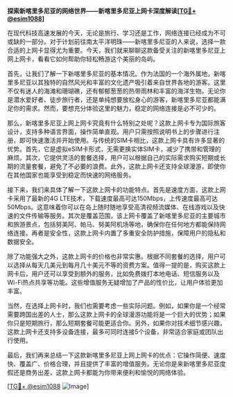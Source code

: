 **探索新喀里多尼亚的网络世界——新喀里多尼亚上网卡深度解读[[TG💪+ @esim1088](https://t.me/s/esim1088)]**

在现代科技高速发展的今天，无论是旅行、学习还是工作，网络连接已经成为不可或缺的一部分。对于计划前往南太平洋明珠——新喀里多尼亚的人来说，选择一款合适的上网卡显得尤为重要。今天，我们就来聊聊这款备受关注的新喀里多尼亚上网上网卡，看看它如何帮助你轻松畅游这个美丽的岛屿。

首先，让我们了解一下新喀里多尼亚的基本情况。作为法国的一个海外属地，新喀里多尼亚以其独特的自然风光和丰富的文化遗产吸引着来自世界各地的游客。这里不仅有迷人的海滩和珊瑚礁，还有郁郁葱葱的热带雨林和丰富的海洋生物。无论你是潜水爱好者、徒步旅行者，还是单纯想要放松身心的游客，新喀里多尼亚都能满足你的需求。然而，要想充分体验这里的魅力，稳定的网络连接是必不可少的。

那么，新喀里多尼亚上网上网卡究竟有什么特别之处呢？这款上网卡专为国际旅客设计，支持多种语言界面，操作简单直观。用户只需按照说明书上的步骤进行注册，即可快速激活并开始使用。与传统的SIM卡相比，这款上网卡具有许多显著的优势。首先，它是虚拟eSIM卡形式，无需更换实体SIM卡，减少了携带和管理的麻烦。其次，它提供灵活的套餐选择，用户可以根据自己的实际需求购买短期或长期的流量套餐，避免了不必要的浪费。此外，这款上网卡还支持全球漫游，即使你在其他国家也能享受到稳定而快速的网络服务。

接下来，我们来具体了解一下这款上网卡的功能特点。首先是速度方面，这款上网卡采用了最新的4G LTE技术，下载速度最高可达150Mbps，上传速度最高可达50Mbps。这意味着你可以在岛上随时随地享受高清视频流媒体、在线游戏以及快速的文件传输等服务。其次是覆盖范围，该上网卡覆盖了新喀里多尼亚的主要城市和旅游景点，包括努美阿、帕马、努美阿机场等地，确保你在任何地方都能保持网络连接。再者是安全性，这款上网卡内置了多重安全防护措施，保障用户的隐私和数据安全。

除了功能强大之外，这款上网卡的价格也非常实惠。根据不同套餐的选择，用户可以选择从每天几美元到每月几十美元不等的资费方案。值得一提的是，购买这款上网卡后，用户还可以享受到额外的服务，比如免费拨打本地电话、短信服务以及Wi-Fi热点共享等功能。这些增值服务无疑增加了产品的性价比，让用户体验更加丰富。

当然，在选择上网卡时，我们也需要考虑一些实际问题。例如，如果你是一个经常需要跨国出差的人士，那么这款上网卡的全球漫游功能将是一个巨大的优势；如果你只是短期旅行，那么短期套餐可能更适合你。另外，如果你对技术细节感兴趣，这款上网卡还支持多设备连接，最多可同时连接5个设备，非常适合家庭或团队出行使用。

最后，我们再来总结一下这款新喀里多尼亚上网上网卡的优点：它操作简便、速度快、覆盖广、价格合理，并且提供了丰富的增值服务。无论你是来新喀里多尼亚度假还是商务出差，这款上网卡都能为你带来便利和愉悦的网络体验。

[[TG💪+ @esim1088](https://t.me/s/esim1088) ![Image](https://i.postimg.cc/4NQfJmqS/Snipaste-2025-05-13-00-14-12.png)]